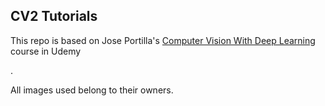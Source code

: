 <h2>CV2 Tutorials</h2>
<p>This repo is based on Jose Portilla's <a href="https://www.udemy.com/course/python-for-computer-vision-with-opencv-and-deep-learning/">Computer Vision With Deep Learning</a> course in Udemy</p>.
<p>All images used belong to their owners.</p>
